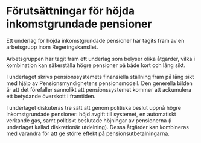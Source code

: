 # Förutsättningar för höjda inkomstgrundade pensioner

Ett underlag för höjda inkomstgrundade pensioner har tagits fram av en arbetsgrupp inom Regeringskansliet.

Arbetsgruppen har tagit fram ett underlag som belyser olika åtgärder, vilka i kombination kan säkerställa högre pensioner på både kort och lång sikt.

I underlaget skrivs pensionssystemets finansiella ställning fram på lång sikt med hjälp av Pensionsmyndighetens pensionsmodell. Den generella bilden är att det förefaller sannolikt att pensionssystemet kommer att ackumulera ett betydande överskott i framtiden.

I underlaget diskuteras tre sätt att genom politiska beslut uppnå högre inkomstgrundade pensioner: höjd avgift till systemet, en automatiskt verkande gas, samt politiskt beslutade höjningar av pensionerna (i underlaget kallad diskretionär utdelning). Dessa åtgärder kan kombineras med varandra för att ge större effekt på pensionsutbetalningarna.
